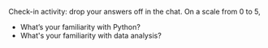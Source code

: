 Check-in activity: drop your answers off in the chat. On a scale from 0 to 5, 
* What’s your familiarity with Python? 
* What's your familiarity with data analysis?